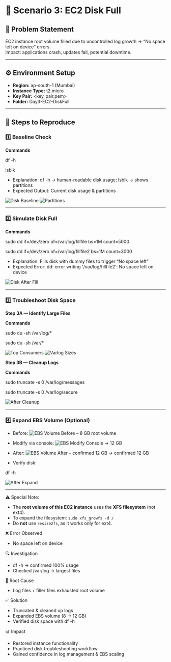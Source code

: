 # 🚀 Scenario 3: EC2 Disk Full

## 📝 Problem Statement
EC2 instance root volume filled due to uncontrolled log growth → “No space left on device” errors.  
Impact: applications crash, updates fail, potential downtime.

---

## ⚙️ Environment Setup
- **Region:** ap-south-1 (Mumbai)  
- **Instance Type:** t2.micro  
- **Key Pair:** <key_pair.pem>  
- **Folder:** Day3-EC2-DiskFull  

---

## 🔄 Steps to Reproduce

### 1️⃣ Baseline Check

**Commands**

df -h

lsblk

- Explanation: df -h → human-readable disk usage; lsblk → shows partitions 
- Expected Output: Current disk usage & partitions

![Disk Baseline](./screenshots/disk_baseline_dfh.png)
![Partitions](./screenshots/disk_baseline_lsblk.png)

---

### 2️⃣ Simulate Disk Full

**Commands**

sudo dd if=/dev/zero of=/var/log/fillfile bs=1M count=5000

sudo dd if=/dev/zero of=/var/log/fillfile2 bs=1M count=3000

- Explanation: Fills disk with dummy files to trigger “No space left”
- Expected Error: dd: error writing '/var/log/fillfile2': No space left on device

![Disk After Fill](./screenshots/disk_after_fill_dfh.png)

---

### 3️⃣ Troubleshoot Disk Space

**Step 3A — Identify Large Files** 

**Commands**

sudo du -sh /var/log/*

sudo du -sh /var/*

![Top Consumers](./screenshots/disk_top_consumers.png)
![Varlog Sizes](./screenshots/disk_varlog_sizes.png)

**Step 3B — Cleanup Logs**

**Commands**

sudo truncate -s 0 /var/log/messages

sudo truncate -s 0 /var/log/secure

![After Cleanup](./screenshots/disk_after_cleanup_dfh.png)

---

### 4️⃣ Expand EBS Volume (Optional)

- Before: ![EBS Volume Before](./screenshots/ebs_volume_before.png) – 8 GB root volume

- Modify via console: ![EBS Modify Console](./screenshots/ebs_modify_volume_console.png) → 12 GB

- After: ![EBS Volume After](./screenshots/ebs_volume_after.png) – confirmed 12 GB → confirmed 12 GB

- Verify disk:

df -h

![After Expand](./screenshots/disk_after_expand_dfh.png)

---

⚠️ Special Note:

- The **root volume of this EC2 instance** uses the **XFS filesystem** (not ext4).  
- To expand the filesystem: `sudo xfs_growfs -d /`  
- Do **not** use `resize2fs`, as it works only for ext4.

❌ Error Observed

- No space left on device

🔍 Investigation

- df -h → confirmed 100% usage
- Checked /var/log → largest files

🛑 Root Cause

- Log files + filler files exhausted root volume

✅ Solution

- Truncated & cleaned up logs
- Expanded EBS volume (8 → 12 GB)
- Verified disk space with df -h

📊 Impact

- Restored instance functionality
- Practiced disk troubleshooting workflow
- Gained confidence in log management & EBS scaling